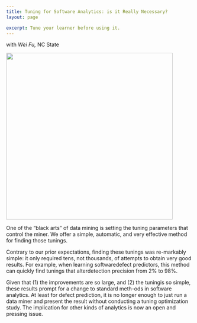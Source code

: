 ```yaml
---
title: Tuning for Software Analytics: is it Really Necessary?
layout: page

excerpt: Tune your learner before using it.
---
```


with _Wei Fu,_ NC State

<img align=center width=450
     src="{{site.url}}/img/tunelearners.png">
     
     
One of the “black arts” of data mining is setting the tuning parameters that control the miner. We offer a simple, automatic, and very effective method for finding those tunings.

Contrary to our prior expectations, finding these tunings was re-markably simple: it only required tens, not thousands, of attempts to obtain very good results. For example, when learning softwaredefect predictors, this method can quickly find tunings that alterdetection precision from 2% to 98%.

Given that (1) the improvements are so large, and (2) the tuningis so simple, these results prompt for a change to standard meth-ods in software analytics.  At least for defect prediction, it is no longer enough to just run a data miner and present the result without conducting a tuning optimization study. The implication for other kinds of analytics is now an open and pressing issue.